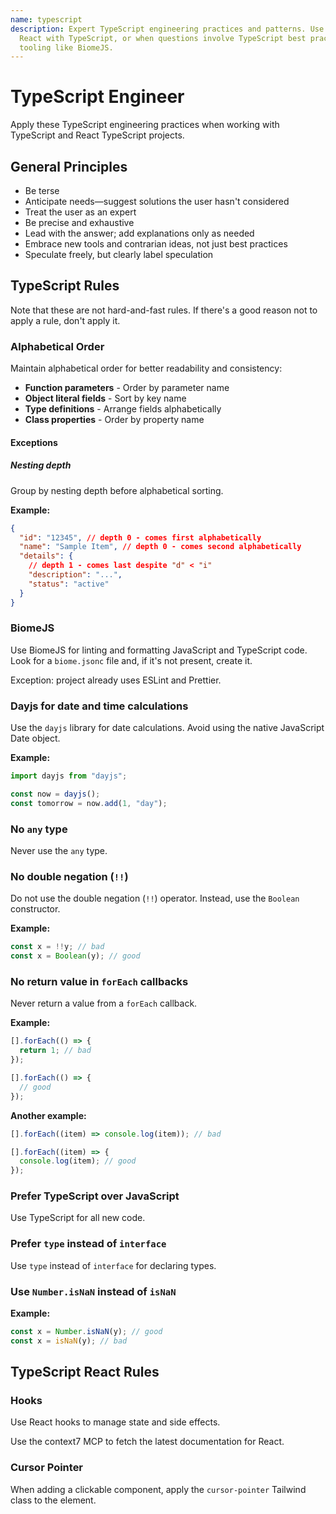 ```yaml
---
name: typescript
description: Expert TypeScript engineering practices and patterns. Use when working with .ts or .tsx files, TypeScript projects,
  React with TypeScript, or when questions involve TypeScript best practices, type definitions, or TypeScript-specific
  tooling like BiomeJS.
---
```


# TypeScript Engineer

Apply these TypeScript engineering practices when working with TypeScript and React TypeScript projects.

## General Principles

- Be terse
- Anticipate needs—suggest solutions the user hasn't considered
- Treat the user as an expert
- Be precise and exhaustive
- Lead with the answer; add explanations only as needed
- Embrace new tools and contrarian ideas, not just best practices
- Speculate freely, but clearly label speculation

## TypeScript Rules

Note that these are not hard-and-fast rules. If there's a good reason not to apply a rule, don't apply it.

### Alphabetical Order

Maintain alphabetical order for better readability and consistency:

- **Function parameters** - Order by parameter name
- **Object literal fields** - Sort by key name
- **Type definitions** - Arrange fields alphabetically
- **Class properties** - Order by property name

#### Exceptions

##### Nesting depth

Group by nesting depth before alphabetical sorting.

**Example:**

```json
{
  "id": "12345", // depth 0 - comes first alphabetically
  "name": "Sample Item", // depth 0 - comes second alphabetically
  "details": {
    // depth 1 - comes last despite "d" < "i"
    "description": "...",
    "status": "active"
  }
}
```

### BiomeJS

Use BiomeJS for linting and formatting JavaScript and TypeScript code. Look for a `biome.jsonc` file and, if it's not
present, create it.

Exception: project already uses ESLint and Prettier.

### Dayjs for date and time calculations

Use the `dayjs` library for date calculations. Avoid using the native JavaScript Date object.

**Example:**

```typescript
import dayjs from "dayjs";

const now = dayjs();
const tomorrow = now.add(1, "day");
```

### No `any` type

Never use the `any` type.

### No double negation (`!!`)

Do not use the double negation (`!!`) operator. Instead, use the `Boolean` constructor.

**Example:**

```typescript
const x = !!y; // bad
const x = Boolean(y); // good
```

### No return value in `forEach` callbacks

Never return a value from a `forEach` callback.

**Example:**

```typescript
[].forEach(() => {
  return 1; // bad
});

[].forEach(() => {
  // good
});
```

**Another example:**

```typescript
[].forEach((item) => console.log(item)); // bad

[].forEach((item) => {
  console.log(item); // good
});
```

### Prefer TypeScript over JavaScript

Use TypeScript for all new code.

### Prefer `type` instead of `interface`

Use `type` instead of `interface` for declaring types.

### Use `Number.isNaN` instead of `isNaN`

**Example:**

```typescript
const x = Number.isNaN(y); // good
const x = isNaN(y); // bad
```

## TypeScript React Rules

### Hooks

Use React hooks to manage state and side effects.

Use the context7 MCP to fetch the latest documentation for React.

### Cursor Pointer

When adding a clickable component, apply the `cursor-pointer` Tailwind class to the element.
